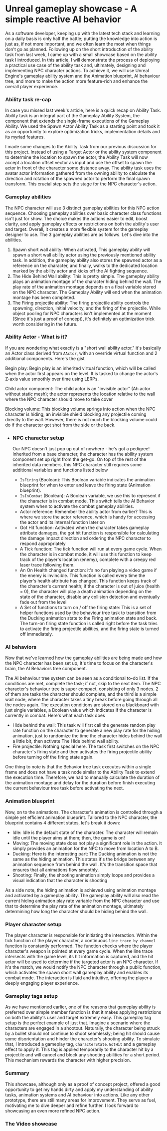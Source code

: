 # Unreal gameplay showcase - A simple reactive AI behavior

As a software developer, keeping up with the latest tech stack and learning on a daily basis is only half the battle; putting the knowledge into action is just as, if not more important, and we often learn the most when things don't go as planned. Following up on the short introduction of the ability task from last week, I came up with a small showcase based on the ability task I introduced. In this article, I will demonstrate the process of deploying a practical use case of the ability task and, ultimately, designing and implementing NPC character actions. To achieve it, we will use Unreal Engine's gameplay ability system and the Animation blueprint, AI behaviour tree, and more to make the action more feature-rich and enhance the overall player experience.

### Ability task re-cap

In case you missed last week's article, here is a quick recap on Ability Task. Ability task is an integral part of the Gameplay Ability System, the component that extends the single-frame executions of the Gameplay Ability. We used the Spawn Actor Ability Task as a starting point and took it as an opportunity to explore optimization tricks, implementation details and its myriad features.

I made some changes to the Ability Task from our previous discussion for this project. Instead of using a Target Actor or the ability system component to determine the location to spawn the actor, the Ability Task will now accept a location offset vector as input and use the offset to spawn the actor in front of the character some distance away. The ability task uses the avatar actor information gathered from the owning ability to calculate the direction and rotation of the spawned actor to perform the final spawn transform. This crucial step sets the stage for the NPC character's action.

### Gameplay abilities

The NPC character will use 3 distinct gameplay abilities for this NPC action sequence. Choosing gameplay abilities over basic character class functions isn't just for show. The choice makes the actions easier to edit, boost clarity, and apply gameplay effects or restrictions on both the ability's user and target. Overall, it creates a more flexible system for the gameplay designer to use. The 3 gameplay abilities are as follows. Let's dive into the abilities.

1. Spawn short wall ability: When activated, This gameplay ability will spawn a short wall ability actor using the previously mentioned ability task. In addition, the gameplay ability also stores the spawned actor as a reference on the character, and finally, walks to the dedicated location marked by the ability actor and kicks off the AI fighting sequence.
2. The Hide Behind Wall ability: This is pretty simple. The gameplay ability plays an animation montage of the character hiding behind the wall. The play rate of the animation montage depends on a float variable stored on the NPC character. The Gameplay Ability will end when the animation montage has been completed.
3. The Firing projectile ability: The firing projectile ability controls the spawning, direction, initial velocity, and the firing of the projectile. While object pooling for NPC characters isn't implemented at the moment (Since it's just a proof of concept), it's definitely an optimization trick worth considering in the future.

### Ability Actor - What is it?

If you are wondering what exactly is a "short wall ability actor," it's basically an Actor class derived from `AActor`, with an override virtual function and 2 additional components. Here's the gist

Begin play: Begin play is an inherited virtual function, which will be called when the actor first appears on the level. It is tasked to change the actor's Z-axis value smoothly over time using LERPs. 

Child actor component: The child actor is an "invisible actor" (Ah actor without static mesh); the actor represents the location relative to the wall where the NPC character should move to take cover

Blocking volume: This blocking volume springs into action when the NPC character is hiding, an invisible shield blocking any projectile coming directly to the wall. However, there is not much the blocking volume could do if the character got shot from the side or the back.

- ### NPC character setup

	Our NPC doesn't just pop up out of nowhere - he's got a pedigree! Inherited from a base character, the character has the ability system component set up right from the get-go. On top of the rest of the inherited data members, this NPC character still requires some additional variables and functions listed below

	- `IsFiring` (Boolean): This Boolean variable indicates the animation blueprint for when to enter and leave the firing state (Animation blueprint). 
	- `IsInCombat` (Boolean): A Boolean variable, we use this to represent if the character is in combat mode. This switch tells the AI Behavior system when to activate the combat gameplay abilities.
	- Actor reference: Remember the ability actor from earlier? This is where we store the actor reference, which is handy for accessing the actor and its internal function later on
	- Got Hit function: Activated when the character takes gameplay attribute damages, the got hit function is responsible for calculating the damage impact direction and ordering the NPC character to respond appropriately
	- A Tick function: The tick function will run at every game cycle. When the character is in combat mode, it will use this function to keep track of the player's location (enemy), complete with a creepy red laser trace following them.
	- An On Health changed function: it's no fun playing a video game if the enemy is invincible. This function is called every time the player's health attribute has changed. This function keeps track of the character's current health; if the character is out of juice (health = 0), the character will play a death animation depending on the state of the character, disable any collision detection and eventually fade out from the level
	- A Set of functions to turn on / off the firing state: This is a set of helper functions used by the behaviour tree task to transition from the Ducking animation state to the Firing animation state and back. The turn-on firing state function is called right before the task tries to activate the firing projectile abilities, and the firing state is turned off immediately.

### AI behaviors

Now that we've learned how the gameplay abilities are being made and how the NPC character has been set up, It's time to focus on the character's brain, the AI Behaviors tree component.

The AI behaviour tree system can be seen as a conditional to-do list. If the conditions are met, complete the task; if not, skip to the next item. The NPC character's behaviour tree is super compact, consisting of only 3 nodes. 2 of them are tasks the character should complete, and the third is a simple wait node, where the character takes a tiny break before going through all the nodes again. The execution conditions are stored on a blackboard with just single variables, a Boolean value which indicates if the character is currently in combat. Here's what each task does

- Hide behind the wall: This task will first call the generate random play rate function on the character to generate a new play rate for the hiding animation, just to randomize the time the character hides behind the wall a little bit, then activate The Hide behind wall ability.
- Fire projectile: Nothing special here. The task first switches on the NPC character's firing state and then activates the firing projectile ability before turning off the firing state again.

One thing to note is that the Behavior tree task executes within a single frame and does not have a task node similar to the Ability Task to extend the execution time. Therefore, we had to manually calculate the duration of the animation montage and delay for the duration before finish executing the current behaviour tree task before activating the next.

### Animation blueprint

Now, on to the animations. The character's animation is controlled through a simple yet efficient animation blueprint. Tailored to the NPC character, the blueprint contains 4 different states, let's break it down: 

- Idle: Idle is the default state of the character. The character will remain idle until the player aims at them; then, the game is on! 
- Moving: The moving state does not play a significant role in the action. It simply provides an animation for the NPC to move from location A to B.
- Ducking: Here is the interesting part: The Ducking animation is not the same as the hiding animation. This states it's the bridge between any animation sequence from behind the wall. It's the transition space that ensures that all animations flow smoothly.
- Shooting: Finally, the shooting animation simply loops and provides a visual indication that the character is shooting

As a side note, the hiding animation is achieved using animation montage and activated by a gameplay ability. The gameplay ability will also read the current hiding animation play rate variable from the NPC character and use that to determine the play rate of the animation montage, ultimately determining how long the character should be hiding behind the wall.

### Player character setup

The player character is responsible for initiating the interaction. Within the tick function of the player character, a continuous `line trace by channel` function is constantly performed. The function checks where the player character's weapon is pointed at every game cycle. When the line trace intersects with the game level, its hit information is captured, and the hit actor will be used to determine if the targeted actor is an NPC character. If it's the match, we would notify the NPC character through a public function, which activates the spawn short wall gameplay ability and enables its combat mode. The interaction is fluid and intuitive, offering the player a deeply engaging player experience.

### Gameplay tags setup

As we have mentioned earlier, one of the reasons that gameplay ability is preferred over simple member function is that it makes applying restrictions on both the ability's user and target extremely easy. This gameplay tag setup is the perfect example of just that. Imagine a scenario where the characters are engaged in a shootout. Naturally, the character being struck by a bullet should not continue to shoot seamlessly; being hit should cause some disorientation and hinder the character's shooting ability. To simulate that, I introduced a gameplay tag, `CharacterState.GotHit` and a gameplay effect to apply it. This tag is applied temporarily to the character hit by a projectile and will cancel and block any shooting abilities for a short period. This mechanism rewards the character with higher precision. 

### Summary

This showcase, although only as a proof of concept project, offered a good opportunity to get my hands dirty and apply my understanding of ability tasks, animation systems and AI behaviour into actions. Like any other prototype, there are still many areas for improvement. They serve as fuel, motivating me to dive deeper and refine further. I look forward to showcasing an even more refined NPC action.

### The Video showcase



